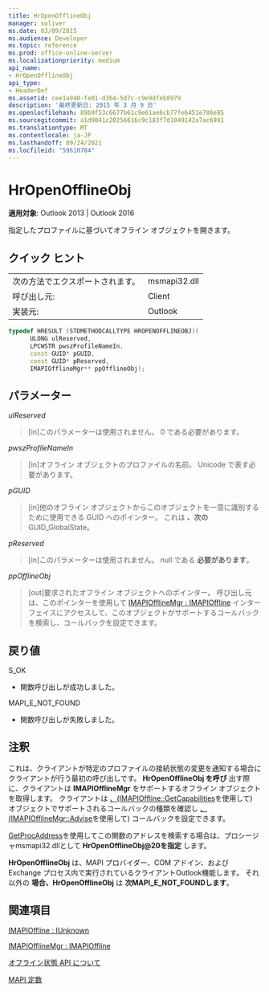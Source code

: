 ```yaml
---
title: HrOpenOfflineObj
manager: soliver
ms.date: 03/09/2015
ms.audience: Developer
ms.topic: reference
ms.prod: office-online-server
ms.localizationpriority: medium
api_name:
- HrOpenOfflineObj
api_type:
- HeaderDef
ms.assetid: cee1a940-fe01-d364-5d7c-c9e9dfeb8979
description: '最終更新日: 2015 年 3 月 9 日'
ms.openlocfilehash: 89b9f53c6677b61c9e61ae6cb77fe6451e786e85
ms.sourcegitcommit: a1d9041c20256616c9c183f7d1049142a7ac6991
ms.translationtype: MT
ms.contentlocale: ja-JP
ms.lasthandoff: 09/24/2021
ms.locfileid: "59610784"
---
```

# <a name="hropenofflineobj"></a>HrOpenOfflineObj

  
  
**適用対象**: Outlook 2013 | Outlook 2016 
  
指定したプロファイルに基づいてオフライン オブジェクトを開きます。
  
## <a name="quick-info"></a>クイック ヒント

|||
|:-----|:-----|
|次の方法でエクスポートされます。  <br/> |msmapi32.dll  <br/> |
|呼び出し元:  <br/> |Client  <br/> |
|実装元:  <br/> |Outlook  <br/> |
   
```cpp
typedef HRESULT (STDMETHODCALLTYPE HROPENOFFLINEOBJ)( 
      ULONG ulReserved, 
      LPCWSTR pwszProfileNameIn, 
      const GUID* pGUID, 
      const GUID* pReserved, 
      IMAPIOfflineMgr** ppOfflineObj); 

```

## <a name="parameters"></a>パラメーター

 _ulReserved_
  
> [in]このパラメーターは使用されません。 0 である必要があります。
    
 _pwszProfileNameIn_
  
> [in]オフライン オブジェクトのプロファイルの名前。 Unicode で表す必要があります。 
    
 _pGUID_
  
> [in]他のオフライン オブジェクトからこのオブジェクトを一意に識別するために使用できる GUID へのポインター。 これは **、次の** GUID_GlobalState。
    
 _pReserved_
  
> [in]このパラメーターは使用されません。 null である **必要があります**。
    
 _ppOfflineObj_
  
> [out]要求されたオフライン オブジェクトへのポインター。 呼び出し元は、このポインターを使用して [IMAPIOfflineMgr : IMAPIOffline](imapiofflinemgrimapioffline.md) インターフェイスにアクセスして、このオブジェクトがサポートするコールバックを検索し、コールバックを設定できます。 
    
## <a name="return-values"></a>戻り値

S_OK 
  
- 関数呼び出しが成功しました。
    
MAPI_E_NOT_FOUND
  
- 関数呼び出しが失敗しました。
    
## <a name="remarks"></a>注釈

これは、クライアントが特定のプロファイルの接続状態の変更を通知する場合にクライアントが行う最初の呼び出しです。 **HrOpenOfflineObj を呼び** 出す際に、クライアントは **IMAPIOfflineMgr** をサポートするオフライン オブジェクトを取得します。 クライアントは [、(IMAPIOffline::GetCapabilities](imapioffline-getcapabilities.md)を使用して) オブジェクトでサポートされるコールバックの種類を確認し [、(IMAPIOfflineMgr::Advise](imapiofflinemgr-advise.md)を使用して) コールバックを設定できます。
  
[GetProcAddress](https://msdn.microsoft.com/library/ms683212.aspx)を使用してこの関数のアドレスを検索する場合は、プロシージャmsmapi32.dllとして **HrOpenOfflineObj@20を指定** します。 
  
 **HrOpenOfflineObj** は、MAPI プロバイダー、COM アドイン、および Exchange プロセス内で実行されているクライアントOutlook機能します。 それ以外の **場合、HrOpenOfflineObj** は **次MAPI_E_NOT_FOUNDします**。 
  
## <a name="see-also"></a>関連項目



[IMAPIOffline : IUnknown](imapiofflineiunknown.md)
  
[IMAPIOfflineMgr : IMAPIOffline](imapiofflinemgrimapioffline.md)


[オフライン状態 API について](about-the-offline-state-api.md)
  
[MAPI 定数](mapi-constants.md)


